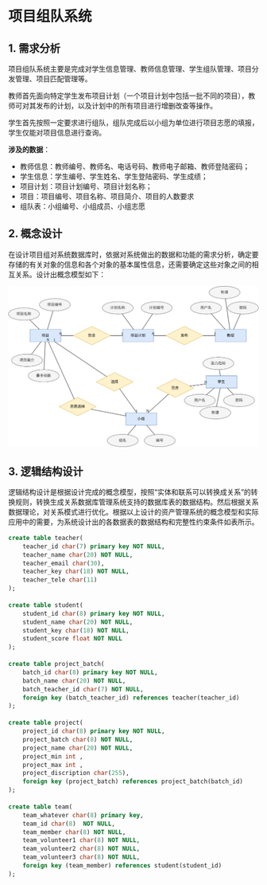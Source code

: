 # 项目组队系统

## 1. 需求分析

​项目组队系统主要是完成对学生信息管理、教师信息管理、学生组队管理、项目分发管理、项目匹配管理等。

​教师首先面向特定学生发布项目计划（一个项目计划中包括一批不同的项目），教师可对其发布的计划，以及计划中的所有项目进行增删改查等操作。

​学生首先按照一定要求进行组队，组队完成后以小组为单位进行项目志愿的填报，学生仅能对项目信息进行查询。

**涉及的数据**：

- 教师信息：教师编号、教师名、电话号码、教师电子邮箱、教师登陆密码；
- 学生信息：学生编号、学生姓名、学生登陆密码、学生成绩；
- 项目计划：项目计划编号、项目计划名称；
- 项目：项目编号、项目名称、项目简介、项目的人数要求
- 组队表：小组编号、小组成员、小组志愿

## 2. 概念设计

在设计项目组对系统数据库时，依据对系统做出的数据和功能的需求分析，确定要存储的有关对象的信息和各个对象的基本属性信息，还需要确定这些对象之间的相互关系。设计出概念模型如下：

![数据库 ER 图](./assets/ER-diagram.svg)

## 3. 逻辑结构设计

​逻辑结构设计是根据设计完成的概念模型，按照“实体和联系可以转换成关系”的转换规则，转换生成关系数据库管理系统支持的数据库表的数据结构。然后根据关系数据理论，对关系模式进行优化。根据以上设计的资产管理系统的概念模型和实际应用中的需要，为系统设计出的各数据表的数据结构和完整性约束条件如表所示。

```SQL
create table teacher( 
    teacher_id char(7) primary key NOT NULL,
    teacher_name char(20) NOT NULL,
    teacher_email char(30),
    teacher_key char(18) NOT NULL,
    teacher_tele char(11)
);
 
create table student(
    student_id char(8) primary key NOT NULL,
    student_name char(20) NOT NULL,
    student_key char(18) NOT NULL,
    student_score float NOT NULL
);
 
create table project_batch( 
    batch_id char(8) primary key NOT NULL,
    batch_name char(20) NOT NULL,
    batch_teacher_id char(7) NOT NULL, 
    foreign key (batch_teacher_id) references teacher(teacher_id)
);
 
create table project( 
    project_id char(8) primary key NOT NULL,
    project_batch char(8) NOT NULL, 
    project_name char(20) NOT NULL,
    project_min int ,
    project_max int ,
    project_discription char(255),
    foreign key (project_batch) references project_batch(batch_id)
);
 
create table team(
    team_whatever char(8) primary key,
    team_id char(8)  NOT NULL,
    team_member char(8) NOT NULL,
    team_volunteer1 char(8) NOT NULL,
    team_volunteer2 char(8) NOT NULL,
    team_volunteer3 char(8) NOT NULL,
    foreign key (team_member) references student(student_id)
);
```



